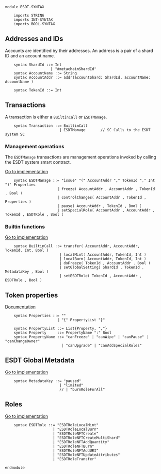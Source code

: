 

```k
module ESDT-SYNTAX

    imports STRING
    imports INT-SYNTAX
    imports BOOL-SYNTAX
```

## Addresses and IDs

Accounts are identified by their addresses. An address is a pair of a shard ID and an account name.

```k
    syntax ShardId ::= Int
                     | "#metachainShardId"
    syntax AccountName ::= String
    syntax AccountAddr ::= addr(accountShard: ShardId, accountName: AccountName )

    syntax TokenId ::= Int
```

## Transactions 

A transaction is either a `BuiltinCall` or `ESDTManage`. 

```k
    syntax Transaction ::= BuiltinCall
                         | ESDTManage       // SC Calls to the ESDT system SC
```

### Management operations

The `ESDTManage` transactions are management operations invoked by calling the ESDT system smart contract.

[Go to implementation](https://github.com/multiversx/mx-chain-go/blob/bcca886ce2ee9eb5fec9e1dddef1143fc6f6593e/vm/systemSmartContracts/esdt.go#L179)

```k
    syntax ESDTManage ::= "issue" "(" AccountAddr "," TokenId "," Int ")" Properties   
                        | freeze( AccountAddr , AccountAddr , TokenId , Bool )
                        | controlChanges( AccountAddr , TokenId , Properties )
                        | pause( AccountAddr , TokenId , Bool )
                        | setSpecialRole( AccountAddr , AccountAddr , TokenId , ESDTRole , Bool )
```

### Builtin functions

[Go to implementation](https://github.com/multiversx/mx-chain-core-go/blob/3abc88468840f8147f614dc96f019baa0ef021c3/core/constants.go#L44)

```k
    syntax BuiltinCall ::= transfer( AccountAddr, AccountAddr, TokenId, Int, Bool )
                         | localMint( AccountAddr, TokenId, Int )
                         | localBurn( AccountAddr, TokenId, Int )
                         | doFreeze( TokenId , AccountAddr , Bool )
                         | setGlobalSetting( ShardId , TokenId , MetadataKey , Bool )
                         | setESDTRole( TokenId , AccountAddr , ESDTRole , Bool )
```

## Token properties

[Documentation](https://docs.elrond.com/tokens/esdt-tokens/#configuration-properties-of-an-esdt-token)

```k
    syntax Properties ::= ""
                        | "{" PropertyList "}"
                        
    syntax PropertyList ::= List{Property, ","}
    syntax Property     ::= PropertyName ":" Bool
    syntax PropertyName ::= "canFreeze" | "canWipe" | "canPause" | "canChangeOwner" 
                          | "canUpgrade" | "canAddSpecialRoles"
```


## ESDT Global Metadata

[Go to implementation](https://github.com/multiversx/mx-chain-vm-common-go/blob/755643b6f3982d2deb61782fffc492037f1aeb24/builtInFunctions/esdtMetaData.go#L20)

```k
    syntax MetadataKey ::= "paused"
                         | "limited"
                         // | "burnRoleForAll"
```

## Roles

[Go to implementation](https://github.com/multiversx/mx-chain-core-go/blob/3abc88468840f8147f614dc96f019baa0ef021c3/core/constants.go#L118)

```k
    syntax ESDTRole ::= "ESDTRoleLocalMint"
                      | "ESDTRoleLocalBurn"
                      | "ESDTRoleNFTCreate"
                      | "ESDTRoleNFTCreateMultiShard"
                      | "ESDTRoleNFTAddQuantity"
                      | "ESDTRoleNFTBurn"
                      | "ESDTRoleNFTAddURI"
                      | "ESDTRoleNFTUpdateAttributes"
                      | "ESDTRoleTransfer"

endmodule
```